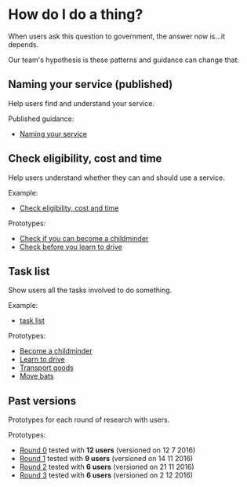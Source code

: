 # How do I do a thing?

When users ask this question to government, the answer now is...it depends. 

Our team's hypothesis is these patterns and guidance can change that:

## Naming your service (published)

Help users find and understand your service.

Published guidance:

- [Naming your service](https://www.gov.uk/service-manual/design/naming-your-service)

## Check eligibility, cost and time

Help users understand whether they can and should use a service.

Example:

- [Check eligibility, cost and time](https://task-list-govuk.herokuapp.com/examples/check-before-start)

Prototypes:

- [Check if you can become a childminder](https://task-list-govuk.herokuapp.com/start-page-check)
- [Check before you learn to drive](https://task-list-govuk.herokuapp.com/driving/start-page-check)

## Task list

Show users all the tasks involved to do something.

Example:

- [task list](https://task-list-govuk.herokuapp.com/examples/task-list)

Prototypes:

- [Become a childminder](https://task-list-govuk.herokuapp.com/childminder/task_list)
- [Learn to drive](https://task-list-govuk.herokuapp.com/driving/task_list/)
- [Transport goods](https://task-list-govuk.herokuapp.com/transport_goods/start-page)
- [Move bats](https://task-list-govuk.herokuapp.com/bats/task_list)

## Past versions

Prototypes for each round of research with users. 

Prototypes:

- [Round 0](https://check-before-you-start.herokuapp.com/start-page) tested with **12 users** (versioned on 12 7 2016)
- [Round 1](https://task-list-govuk-v1.herokuapp.com) tested with **9 users** (versioned on 14 11 2016)
- [Round 2](https://task-list-govuk-v2.herokuapp.com) tested with **6 users** (versioned on 21 11 2016)
- [Round 3](https://task-list-govuk-v3.herokuapp.com) tested with **6 users** (versioned on 2 12 2016)